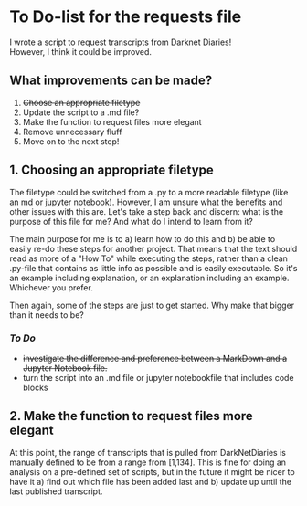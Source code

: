 # To Do-list for the requests file

I wrote a script to request transcripts from Darknet Diaries!
<br>However, I think it could be improved.

## What improvements can be made?

1. ~~Choose an appropriate filetype~~
2. Update the script to a .md file?
3. Make the function to request files more elegant
4. Remove unnecessary fluff
5. Move on to the next step!


## 1. Choosing an appropriate filetype

The filetype could be switched from a .py to a more readable filetype (like an md or jupyter notebook). However, I am unsure what the benefits and other issues with this are. Let's take a step back and discern: what is the purpose of this file for me? And what do I intend to learn from it?

The main purpose for me is to a) learn how to do this and b) be able to easily re-do these steps for another project. That means that the text should read as more of a "How To" while executing the steps, rather than a clean .py-file that contains as little info as possible and is easily executable. So it's an example including explanation, or an explanation including an example. Whichever you prefer.

Then again, some of the steps are just to get started. Why make that bigger than it needs to be?


### *To Do*
- ~~investigate the difference and preference between a MarkDown and a Jupyter Notebook file.~~
-  turn the script into an .md file or jupyter notebookfile that includes code blocks


## 2. Make the function to request files more elegant

At this point, the range of transcripts that is pulled from DarkNetDiaries is manually defined to be from a range from [1,134]. This is fine for doing an analysis on a pre-defined set of scripts, but in the future it might be nicer to have it a) find out which file has been added last and b) update up until the last published transcript.
